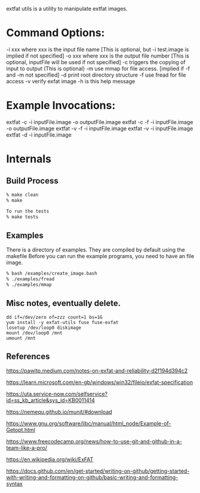 extfat utils is a utility to manipulate extfat images.

# Command Options:
-i xxx    where xxx is the input file name [This is optional, but -i test.image is implied if not specified]
-o xxx    where xxx is the output file number [This is optional, inputFile will be used if not specified]
-c        triggers the copying of input to output (This is optional)
-m        use mmap for file access. [implied if -f and -m not specified]
-d        print root directory structure
-f        use fread for file access
-v        verify exfat image
-h        is this help message

# Example Invocations:
extfat -c -i inputFile.image -o outputFile.image
extfat -c -f -i inputFile.image -o outputFile.image
extfat -v -f -i inputFile.image
extfat -v -i inputFile.image
extfat -d -i inputFile.image

# Internals

## Build Process
```bash
% make clean
% make

To run the tests
% make tests

```

## Examples
There is a directory of examples.  They are compiled by default using the makefile
Before you can run the example programs, you need to have an file image.

```bash
% bash /examples/create_image.bash
% ./examples/fread
% ./examples/mmap
```




















## Misc notes, eventually delete.
```
dd if=/dev/zero of=zzz count=1 bs=1G
yum install -y exfat-utils fuse fuse-exfat
losetup /dev/loop0 diskimage 
mount /dev/loop0 /mnt
umount /mnt
```
## References


https://pawitp.medium.com/notes-on-exfat-and-reliability-d2f194d394c2


https://learn.microsoft.com/en-gb/windows/win32/fileio/exfat-specification


https://uta.service-now.com/selfservice?id=ss_kb_article&sys_id=KB0011414


https://nemequ.github.io/munit/#download


https://www.gnu.org/software/libc/manual/html_node/Example-of-Getopt.html


https://www.freecodecamp.org/news/how-to-use-git-and-github-in-a-team-like-a-pro/


https://en.wikipedia.org/wiki/ExFAT


https://docs.github.com/en/get-started/writing-on-github/getting-started-with-writing-and-formatting-on-github/basic-writing-and-formatting-syntax
